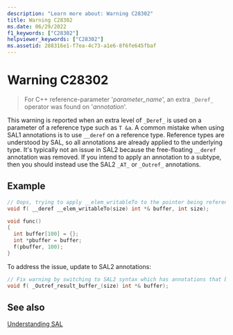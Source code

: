 ```yaml
---
description: "Learn more about: Warning C28302"
title: Warning C28302
ms.date: 06/29/2022
f1_keywords: ["C28302"]
helpviewer_keywords: ["C28302"]
ms.assetid: 288316e1-f7ea-4c73-a1e6-8f6fe645fbaf
---
```

# Warning C28302

> For C++ reference-parameter '*parameter_name*', an extra `_Deref_` operator was found on '*annotation*'.

This warning is reported when an extra level of `_Deref_` is used on a parameter of a reference type such as `T &a`. A common mistake when using SAL1 annotations is to use `__deref` on a reference type. Reference types are understood by SAL, so all annotations are already applied to the underlying type. It's typically not an issue in SAL2 because the free-floating `__deref` annotation was removed. If you intend to apply an annotation to a subtype, then you should instead use the SAL2 `_AT_` or `_Outref_` annotations.

## Example

```cpp
// Oops, trying to apply __elem_writableTo to the pointer being referenced
void f( __deref __elem_writableTo(size) int *& buffer, int size);

void func()
{
  int buffer[100] = {};
  int *pbuffer = buffer;
  f(pbuffer, 100);
}
```

To address the issue, update to SAL2 annotations:

```cpp
// Fix warning by switching to SAL2 syntax which has annotations that better describe what the function does.
void f( _Outref_result_buffer_(size) int *& buffer);
```

## See also

[Understanding SAL](understanding-sal.md)
